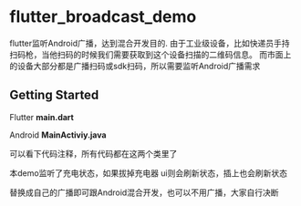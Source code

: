 # flutter_broadcast_demo

flutter监听Android广播，达到混合开发目的.
由于工业级设备，比如快递员手持扫码枪，当他扫码的时候我们需要获取到这个设备扫描的二维码信息。
而市面上的设备大部分都是广播扫码或sdk扫码，所以需要监听Android广播需求

## Getting Started

Flutter **main.dart** 

Android **MainActiviy.java** 

可以看下代码注释，所有代码都在这两个类里了

本demo监听了充电状态，如果拔掉充电器 ui则会刷新状态，插上也会刷新状态

替换成自己的广播即可跟Android混合开发，也可以不用广播，大家自行决断